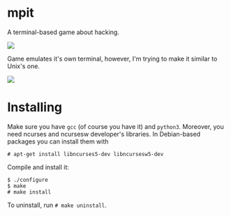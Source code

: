 # mpit

A terminal-based game about hacking.

![](http://i.imgur.com/54B0x1Y.png)

Game emulates it's own terminal, however, I'm trying to make it similar to Unix's one.

![](http://i.imgur.com/P1tWwyT.png)

# Installing

Make sure you have ```gcc``` (of course you have it) and ```python3```. Moreover, you need ncurses and ncursesw developer's libraries. In Debian-based packages you can install them with 
```
# apt-get install libncurses5-dev libncursesw5-dev
```
Compile and install it: 
```
$ ./configure
$ make
# make install
```
To uninstall, run ```# make uninstall```.
